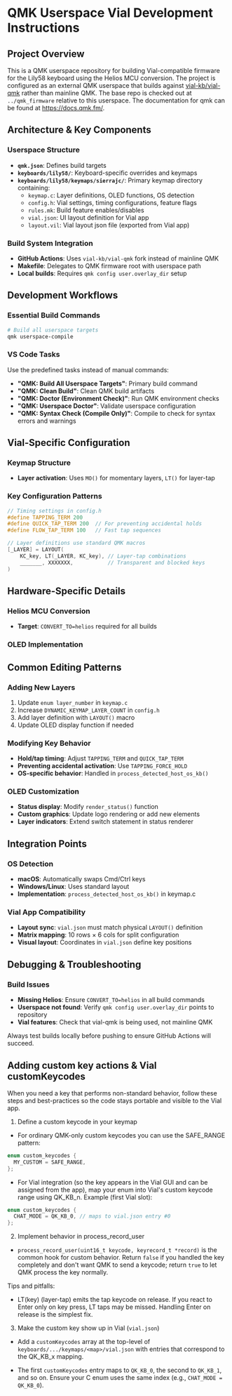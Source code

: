 # QMK Userspace Vial Development Instructions

## Project Overview
This is a QMK userspace repository for building Vial-compatible firmware for the Lily58 keyboard using the Helios MCU conversion. The project is configured as an external QMK userspace that builds against [vial-kb/vial-qmk](https://github.com/vial-kb/vial-qmk) rather than mainline QMK. The base repo is checked out at `../qmk_firmware` relative to this userspace.
The documentation for qmk can be found at https://docs.qmk.fm/.

## Architecture & Key Components

### Userspace Structure
- **`qmk.json`**: Defines build targets
- **`keyboards/lily58/`**: Keyboard-specific overrides and keymaps
- **`keyboards/lily58/keymaps/sierrajc/`**: Primary keymap directory containing:
  - `keymap.c`: Layer definitions, OLED functions, OS detection
  - `config.h`: Vial settings, timing configurations, feature flags
  - `rules.mk`: Build feature enables/disables
  - `vial.json`: UI layout definition for Vial app
  - `layout.vil`: Vial layout json file (exported from Vial app)

### Build System Integration
- **GitHub Actions**: Uses `vial-kb/vial-qmk` fork instead of mainline QMK
- **Makefile**: Delegates to QMK firmware root with userspace path
- **Local builds**: Requires `qmk config user.overlay_dir` setup

## Development Workflows

### Essential Build Commands
```bash
# Build all userspace targets
qmk userspace-compile
```

### VS Code Tasks
Use the predefined tasks instead of manual commands:
- **"QMK: Build All Userspace Targets"**: Primary build command
- **"QMK: Clean Build"**: Clean QMK build artifacts
- **"QMK: Doctor (Environment Check)"**: Run QMK environment checks
- **"QMK: Userspace Doctor"**: Validate userspace configuration
- **"QMK: Syntax Check (Compile Only)"**: Compile to check for syntax errors and warnings

## Vial-Specific Configuration

### Keymap Structure
- **Layer activation**: Uses `MO()` for momentary layers, `LT()` for layer-tap

### Key Configuration Patterns
```c
// Timing settings in config.h
#define TAPPING_TERM 200
#define QUICK_TAP_TERM 200  // For preventing accidental holds
#define FLOW_TAP_TERM 100   // Fast tap sequences

// Layer definitions use standard QMK macros
[_LAYER] = LAYOUT(
    KC_key, LT(_LAYER, KC_key), // Layer-tap combinations
    _______, XXXXXXX,           // Transparent and blocked keys
)
```

## Hardware-Specific Details

### Helios MCU Conversion
- **Target**: `CONVERT_TO=helios` required for all builds

### OLED Implementation

## Common Editing Patterns

### Adding New Layers
1. Update `enum layer_number` in `keymap.c`
2. Increase `DYNAMIC_KEYMAP_LAYER_COUNT` in `config.h`
3. Add layer definition with `LAYOUT()` macro
4. Update OLED display function if needed

### Modifying Key Behavior
- **Hold/tap timing**: Adjust `TAPPING_TERM` and `QUICK_TAP_TERM`
- **Preventing accidental activation**: Use `TAPPING_FORCE_HOLD`
- **OS-specific behavior**: Handled in `process_detected_host_os_kb()`

### OLED Customization
- **Status display**: Modify `render_status()` function
- **Custom graphics**: Update logo rendering or add new elements
- **Layer indicators**: Extend switch statement in status renderer

## Integration Points

### OS Detection
- **macOS**: Automatically swaps Cmd/Ctrl keys
- **Windows/Linux**: Uses standard layout
- **Implementation**: `process_detected_host_os_kb()` in keymap.c

### Vial App Compatibility
- **Layout sync**: `vial.json` must match physical `LAYOUT()` definition
- **Matrix mapping**: 10 rows × 6 cols for split configuration
- **Visual layout**: Coordinates in `vial.json` define key positions

## Debugging & Troubleshooting

### Build Issues
- **Missing Helios**: Ensure `CONVERT_TO=helios` in all build commands
- **Userspace not found**: Verify `qmk config user.overlay_dir` points to repository
- **Vial features**: Check that vial-qmk is being used, not mainline QMK

Always test builds locally before pushing to ensure GitHub Actions will succeed.

## Adding custom key actions & Vial customKeycodes

When you need a key that performs non-standard behavior, follow these steps and best-practices so the code stays portable and visible to the Vial app.

1) Define a custom keycode in your keymap

 - For ordinary QMK-only custom keycodes you can use the SAFE_RANGE pattern:

 ```c
 enum custom_keycodes {
   MY_CUSTOM = SAFE_RANGE,
 };
 ```

 - For Vial integration (so the key appears in the Vial GUI and can be assigned from the app), map your enum into Vial's custom keycode range using QK_KB_n. Example (first Vial slot):

 ```c
 enum custom_keycodes {
   CHAT_MODE = QK_KB_0, // maps to vial.json entry #0
 };
 ```

2) Implement behavior in process_record_user

 - `process_record_user(uint16_t keycode, keyrecord_t *record)` is the common hook for custom behavior. Return `false` if you handled the key completely and don't want QMK to send a keycode; return `true` to let QMK process the key normally.

Tips and pitfalls:
 - LT(key) (layer-tap) emits the tap keycode on release. If you react to Enter only on key press, LT taps may be missed. Handling Enter on release is the simplest fix.

3) Make the custom key show up in Vial (`vial.json`)

 - Add a `customKeycodes` array at the top-level of `keyboards/.../keymaps/<map>/vial.json` with entries that correspond to the QK_KB_x mapping.

 - The first `customKeycodes` entry maps to `QK_KB_0`, the second to `QK_KB_1`, and so on. Ensure your C enum uses the same index (e.g., `CHAT_MODE = QK_KB_0`).

